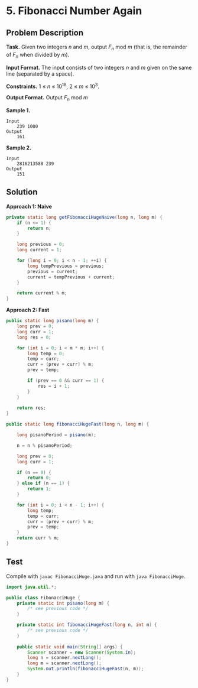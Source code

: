 # 5. Fibonacci Number Again

## Problem Description

**Task.** Given two integers _n_ and _m_, output _F_<sub>_n_</sub> mod _m_ (that is, the remainder of _F_<sub>_n_</sub> when divided by _m_).

**Input Format.** The input consists of two integers _n_ and _m_ given on the same line (separated by a space).

**Constraints.** 1 ≤ _n_ ≤ 10<sup>18</sup>, 2 ≤ _m_ ≤ 10<sup>3</sup>.

**Output Format.** Output _F_<sub>_n_</sub> mod _m_

**Sample 1.**

```text
Input
    239 1000
Output
    161
```

**Sample 2.**

```text
Input
    2816213588 239
Output
    151
```

## Solution

**Approach 1: Naive**


```java
private static long getFibonacciHugeNaive(long n, long m) {
    if (n <= 1) {
        return n;         
    }

    long previous = 0;
    long current = 1;

    for (long i = 0; i < n - 1; ++i) {
        long tempPrevious = previous;
        previous = current;
        current = tempPrevious + current;
    }

    return current % m;
}
```
**Approach 2: Fast**


```java
public static long pisano(long m) {
    long prev = 0;
    long curr = 1;
    long res = 0;

    for (int i = 0; i < m * m; i++) {
        long temp = 0;
        temp = curr;
        curr = (prev + curr) % m;
        prev = temp;

        if (prev == 0 && curr == 1) {
            res = i + 1;         
        }
    }
    
    return res;
}

public static long fibonacciHugeFast(long n, long m) {

    long pisanoPeriod = pisano(m);

    n = n % pisanoPeriod;

    long prev = 0;
    long curr = 1;

    if (n == 0) {
        return 0;
    } else if (n == 1) {
        return 1;
    }

    for (int i = 0; i < n - 1; i++) {
        long temp;
        temp = curr;
        curr = (prev + curr) % m;
        prev = temp;
    }
    return curr % m;
}
```
## Test

Compile with `javac FibonacciHuge.java` and run with `java FibonacciHuge`.

```java
import java.util.*;

public class FibonacciHuge {
    private static int pisano(long m) {
        /* see previous code */
    }

    private static int fibonacciHugeFast(long n, int m) {
        /* see previous code */
    }
    
    public static void main(String[] args) {
        Scanner scanner = new Scanner(System.in);
        long n = scanner.nextLong();
        long m = scanner.nextLong();
        System.out.println(fibonacciHugeFast(n, m));
    }
}
```